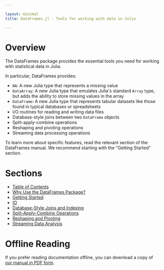 ```yaml
---

layout: minimal
title: DataFrames.jl - Tools for working with data in Julia

---
```


# Overview

The DataFrames package provides the essential tools you need for working with statistical data in Julia.

In particular, DataFrames provides:

* `NA`: A new Julia type that represents a missing value
* `DataArray`: A new Julia type that emulates Julia's standard `Array` type, but adds the ability to store missing values in the array
* `DataFrame`: A new Julia type that represents tabular datasets like those found in typical databases or spreadsheets
* I/O routines for reading and writing data files
* Database-style joins between two `DataFrame` objects
* Split-apply-combine operations
* Reshaping and pivoting operations
* Streaming data processing operations

To learn more about specific features, read the relevant section of the DataFrames manual. We recommend starting with the "Getting Started" section.

# Sections

* [Table of Contents](http://harlanh.github.com/DataFrames.jl/index.html)
* [Why Use the DataFrames Package?](http://harlanh.github.com/DataFrames.jl/introduction.html)
* [Getting Started](http://harlanh.github.com/DataFrames.jl/getting_started.html)
* [IO](http://harlanh.github.com/DataFrames.jl/io.html)
* [Database-Style Joins and Indexing](http://harlanh.github.com/DataFrames.jl/merging_and_indexing.html)
* [Split-Apply-Combine Operations](http://harlanh.github.com/DataFrames.jl/split_apply_combine.html)
* [Reshaping and Pivoting](http://harlanh.github.com/DataFrames.jl/reshaping_and_pivoting.html)
* [Streaming Data Analysis](http://harlanh.github.com/DataFrames.jl/datastreams.html)

# Offline Reading

If you prefer reading documentation offline, you can download a copy of [our manual in PDF form](http://harlanh.github.com/DataFrames.jl/downloads/manual.pdf).
